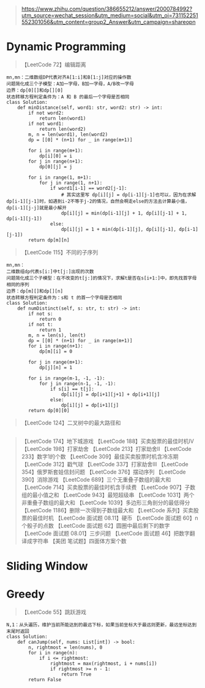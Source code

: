 > https://www.zhihu.com/question/386655212/answer/2000784992?utm_source=wechat_session&utm_medium=social&utm_oi=731152251552301056&utm_content=group2_Answer&utm_campaign=shareopn

# Dynamic Programming

> 【LeetCode 72】编辑距离

```
mn,mn：二维数组DP代表对齐A[1:i]和B[1:j]对应的操作数
问题简化成三个子模型：A加一字母，B加一字母，A/B改一字母
边界：dp[0][]和dp[][0]
状态转移方程判定条件为：A 和 B 的最后一个字母是否相同
class Solution:
    def minDistance(self, word1: str, word2: str) -> int:
        if not word2:
            return len(word1)
        if not word1:
            return len(word2)
        m, n = len(word1), len(word2)
        dp = [[0] * (n+1) for _ in range(m+1)]

        for i in range(m+1):
            dp[i][0] = i
        for j in range(n+1):
            dp[0][j] = j
        
        for i in range(1, m+1):
            for j in range(1, n+1):
                if word1[i-1] == word2[j-1]:
                    # 其实这里写 dp[i][j] = dp[i-1][j-1]也可以，因为在求解dp[i-1][j-1]时，如遇到i-2不等于j-2的情况，自然会啊走else的方法去计算最小值，dp[i-1][j-j]就是最小解开
                    dp[i][j] = min(dp[i-1][j] + 1, dp[i][j-1] + 1, dp[i-1][j-1])
                else:
                    dp[i][j] = 1 + min(dp[i-1][j], dp[i][j-1], dp[i-1][j-1])
        return dp[m][n]

```


> 【LeetCode 115】不同的子序列

```
mn,mn：
二维数组dp代表s[i:]中t[j:]出现的次数
问题简化成三个子模型：在不改变的t[j:]的情况下，求解t是否在s[i+1:]中，即先找首字母相同的序列
边界：dp[m][]和dp[][n]
状态转移方程判定条件为：s和 t 的首一个字母是否相同
class Solution:
    def numDistinct(self, s: str, t: str) -> int:
        if not s:
            return 0
        if not t:
            return 1
        m, n = len(s), len(t)
        dp = [[0] * (n+1) for _ in range(m+1)]
        for i in range(n+1):
            dp[m][i] = 0
        
        for j in range(m+1):
            dp[j][n] = 1
        
        for i in range(m-1, -1, -1):
            for j in range(n-1, -1, -1):
                if s[i] == t[j]:
                    dp[i][j] = dp[i+1][j+1] + dp[i+1][j]
                else:
                    dp[i][j] = dp[i+1][j]
        return dp[0][0]

``` 

> 【LeetCode 124】二叉树中的最大路径和

```
```

> 【LeetCode 174】地下城游戏
> 【LeetCode 188】买卖股票的最佳时机IV
> 【LeetCode 198】打家劫舍
> 【LeetCode 213】打家劫舍II
> 【LeetCode 233】数字1的个数
> 【LeetCode 309】最佳买卖股票时机含冷冻期
> 【LeetCode 312】戳气球
> 【LeetCode 337】打家劫舍III
> 【LeetCode 354】俄罗斯套娃信封问题
> 【LeetCode 376】摆动序列
> 【LeetCode 390】消除游戏
> 【LeetCode 689】三个无重叠子数组的最大和
> 【LeetCode 714】买卖股票的最佳时机含手续费
> 【LeetCode 907】子数组的最小值之和
> 【LeetCode 943】最短超级串
> 【LeetCode 1031】两个非重叠子数组的最大和
> 【LeetCode 1039】多边形三角剖分的最低得分
> 【LeetCode 1186】删除一次得到子数组最大和
> 【LeetCode 系列】买卖股票的最佳时机
> 【LeetCode 面试题 08.11】硬币
> 【LeetCode 面试题 60】n个骰子的点数
> 【LeetCode 面试题 62】圆圈中最后剩下的数字
> 【LeetCode 面试题 08.01】三步问题
> 【LeetCode 面试题 46】把数字翻译成字符串
> 【美团 笔试题】四面体方案个数

# Sliding Window

# Greedy
> 【LeetCode 55】跳跃游戏 

```
N,1：从头遍历，维护当前所能达到的最远下标，如果当前坐标大于最远则更新，最远坐标达到末尾时返回
class Solution:
    def canJump(self, nums: List[int]) -> bool:
        n, rightmost = len(nums), 0
        for i in range(n):
            if i <= rightmost:
                rightmost = max(rightmost, i + nums[i])
                if rightmost >= n - 1:
                    return True
        return False
```